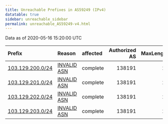 ```yaml
---
title: Unreachable Prefixes in AS59249 (IPv4)
datatable: true
sidebar: unreachable_sidebar
permalink: unreachable_AS59249-v4.html
---
```


Data as of 2020-05-16 15:20:00 UTC


<div class="datatable-begin"></div>

| Prefix                                                     | Reason                                                                                                  | affected   |   Authorized AS |   MaxLength | Anchor                                       |   unreachable /24s |
|:-----------------------------------------------------------|:--------------------------------------------------------------------------------------------------------|:-----------|----------------:|------------:|:---------------------------------------------|-------------------:|
| [103.129.200.0/24](https://stat.ripe.net/103.129.200.0/24) | [INVALID ASN](https://rpki-validator.ripe.net/announcement-preview?asn=AS59249&prefix=103.129.200.0/24) | complete   |          138191 |          24 | [APNIC](unreachable_APNIC_RPKI_Root-v4.html) |                  1 |
| [103.129.201.0/24](https://stat.ripe.net/103.129.201.0/24) | [INVALID ASN](https://rpki-validator.ripe.net/announcement-preview?asn=AS59249&prefix=103.129.201.0/24) | complete   |          138191 |          24 | [APNIC](unreachable_APNIC_RPKI_Root-v4.html) |                  1 |
| [103.129.202.0/24](https://stat.ripe.net/103.129.202.0/24) | [INVALID ASN](https://rpki-validator.ripe.net/announcement-preview?asn=AS59249&prefix=103.129.202.0/24) | complete   |          138191 |          24 | [APNIC](unreachable_APNIC_RPKI_Root-v4.html) |                  1 |
| [103.129.203.0/24](https://stat.ripe.net/103.129.203.0/24) | [INVALID ASN](https://rpki-validator.ripe.net/announcement-preview?asn=AS59249&prefix=103.129.203.0/24) | complete   |          138191 |          24 | [APNIC](unreachable_APNIC_RPKI_Root-v4.html) |                  1 |

<div class="datatable-end"></div>